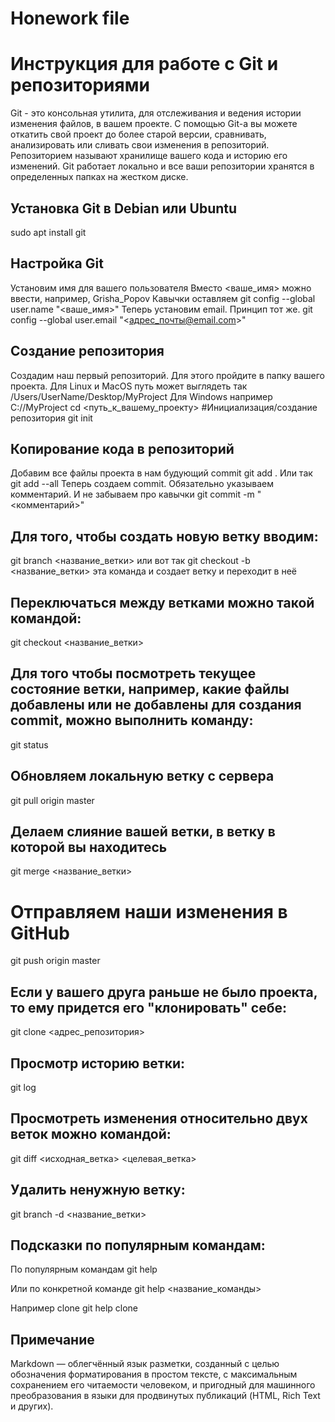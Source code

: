 # Honework file
# Инструкция для работе с Git и репозиториями
Git - это консольная утилита, для отслеживания и ведения истории изменения файлов, в вашем проекте. 
С помощью Git-a вы можете откатить свой проект до более старой версии, сравнивать, анализировать или сливать свои изменения в репозиторий.
Репозиторием называют хранилище вашего кода и историю его изменений. Git работает локально и все ваши репозитории хранятся в определенных папках на жестком диске.

## Установка Git в Debian или Ubuntu
sudo apt install git

## Настройка Git 
Установим имя для вашего пользователя
Вместо <ваше_имя> можно ввести, например, Grisha_Popov
Кавычки оставляем
git config --global user.name "<ваше_имя>"
Теперь установим email. Принцип тот же.
git config --global user.email "<адрес_почты@email.com>"

## Создание репозитория
Создадим наш первый репозиторий. Для этого пройдите в папку вашего проекта.
Для Linux и MacOS путь может выглядеть так /Users/UserName/Desktop/MyProject
Для Windows например С://MyProject
cd <путь_к_вашему_проекту>
#Инициализация/создание репозитория
git init

## Копирование кода в репозиторий
Добавим все файлы проекта в нам будующий commit
git add .
Или так
git add --all
Теперь создаем commit. Обязательно указываем комментарий.
И не забываем про кавычки
git commit -m "<комментарий>"

## Для того, чтобы создать новую ветку вводим:
git branch <название_ветки>
или вот так
git checkout -b <название_ветки>
эта команда и создает ветку и переходит в неё

## Переключаться между ветками можно такой командой:
git checkout <название_ветки>

## Для того чтобы посмотреть текущее состояние ветки, например, какие файлы добавлены или не добавлены для создания commit, можно выполнить команду:
git status

## Обновляем локальную ветку с сервера
git pull origin master

## Делаем слияние вашей ветки, в ветку в которой вы находитесь
git merge <название_ветки>

# Отправляем наши изменения в GitHub
git push origin master

## Если у вашего друга раньше не было проекта, то ему придется его "клонировать" себе:
git clone <адрес_репозитория>

## Просмотр историю ветки:
git log

## Просмотреть изменения относительно двух веток можно командой:
git diff <исходная_ветка> <целевая_ветка>

## Удалить ненужную ветку:
git branch -d <название_ветки>

## Подсказки по популярным командам:

По популярным командам
git help

Или по конкретной команде
git help <название_команды>

Например clone
git help clone

## Примечание
Markdown — облегчённый язык разметки, созданный с целью обозначения форматирования в простом тексте, с максимальным сохранением его читаемости человеком, и пригодный для машинного преобразования в языки для продвинутых публикаций (HTML, Rich Text и других). 
